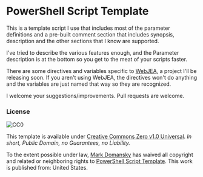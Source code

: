 # PowerShell Script Template

This is a template script I use that includes most of the parameter definitions and a pre-built comment section that includes synopsis, description and the other sections that I know are supported.

I've tried to describe the various features enough, and the Parameter description is at the bottom so you get to the meat of your scripts faster.

There are some directives and variables specific to [WebJEA](http://webjea.com), a project I'll be releasing soon.  If you aren't using WebJEA, the directives won't do anything and the variables are just named that way so they are recognized.

I welcome your suggestions/improvements.  Pull requests are welcome.

### License

![CC0](http://i.creativecommons.org/p/zero/1.0/88x31.png)

This template is available under [Creative Commons Zero v1.0 Universal](http://creativecommons.org/publicdomain/zero/1.0/).  _In short, Public Domain, no Guarantees, no Liability._

To the extent possible under law, [Mark Domansky](https://github.com/markdomansky) has waived all copyright and related or neighboring rights to [PowerShell Script Template](https://github.com/markdomansky/PowerShellScriptTemplate).  This work is published from: United States.



